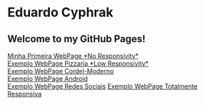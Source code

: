 <h1>Eduardo Cyphrak</h1>
<h2>Welcome to my GitHub Pages!</h2>
 <a href="https://cyphrak.github.io/html-css/first-webpage/index.html" target="brank">Minha Primeira WebPage *No Responsivity*</a> <br>
 <a href="https://cyphrak.github.io/html-css/pizzaria/index.html" target="brank">Exemplo WebPage Pizzaria *Low Responsivity*</a> <br>
 <a href="https://cyphrak.github.io/html-css/cordel-moderno/index.html" target="brank">Exemplo WebPage Cordel-Moderno</a> <br>
 <a href="https://cyphrak.github.io/html-css/android/index.html" target="brank">Exemplo WebPage Android</a> <br>
 <a href="https://cyphrak.github.io/html-css/redes-sociais/index.html" target="brank">Exemplo WebPage Redes Sociais</a> 
 <a href="https://cyphrak.github.io/html-css/full-responsive/index.html" target="brank">Exemplo WebPage Totalmente Responsiva</a> <br>
